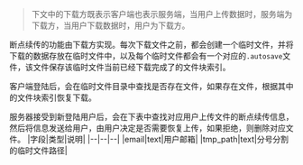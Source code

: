 > 下文中的下载方既表示客户端也表示服务端，当用户上传数据时，服务端为下载方，当用户下载数据时，用户为下载方。

断点续传的功能由下载方实现。每次下载文件之前，都会创建一个临时文件，并将下载的数据存放在临时文件中，以及每个临时文件都会有一个对应的`.autosave`文件，该文件保存该临时文件当前已经下载完成了的文件块索引。


客户端登陆后，会在临时文件目录中查找是否存在文件，如果存在文件，根据其中的文件块索引恢复下载。

服务器接受到新登陆用户后，会在下表中查找对应用户上传文件的断点续传信息，然后将信息发送给用户，由用户决定是否需要恢复上传，如果拒绝，则删除对应文件。
|字段|类型|说明|
|--|--|--|
|email|text|用户邮箱|
|tmp_path|text|分号分割的临时文件路径|

